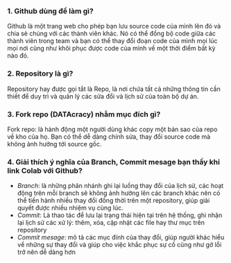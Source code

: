 ### 1. Github dùng để làm gì?  
Github là một trang web cho phép bạn lưu source code của mình lên đó và chia sẻ chúng với các thành viên khác. Nó có thể đồng bộ code giữa các thành viên trong team và bạn có thể thay đổi đoạn code của mình mọi lúc mọi nơi cũng như khôi phục được code của mình về một thời điểm bất kỳ nào đó.
### 2. Repository là gì?  
Repository hay được gọi tắt là Repo, là nơi chứa tất cả những thông tin cần thiết để duy trì và quản lý các sửa đổi và lịch sử của toàn bộ dự án.
### 3. Fork repo (DATAcracy) nhằm mục đích gì?  
Fork repo: là hành động một người dùng khác copy một bản sao của repo về kho của họ. Bạn có thể dễ dàng chỉnh sửa, thay đổi source code mà không ảnh hưởng tới source gốc.
### 4. Giải thích ý nghĩa của Branch, Commit mesage bạn thấy khi link Colab với Github?  
- *Branch*: là những phân nhánh ghi lại luồng thay đổi của lịch sử, các hoạt động trên mỗi branch sẽ không ảnh hưởng lên các branch khác nên có thể tiến hành nhiều thay đổi đồng thời trên một repository, giúp giải quyết được nhiều nhiệm vụ cùng lúc.  
- *Commit*: Là thao tác để lưu lại trạng thái hiện tại trên hệ thống, ghi nhận lại lịch sử các xử lý: thêm, xóa, cập nhật các file hay thư mục trên repository  
- *Commit mesage*: mô tả các mục đính của thay đổi, giúp người khác hiểu về những sự thay đổi và giúp cho việc khắc phục sự cố cũng như gở lỗi trở nên dễ dàng hơn  
